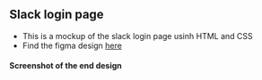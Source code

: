 ## Slack login page

- This is a mockup of the slack login page usinh HTML and CSS 
- Find the figma design [here](https://www.figma.com/file/ah4tm83mbBB63J7ODDZhBu/Login-Page-Design-(Community)?type=design&mode=design)

#### Screenshot of the end design
